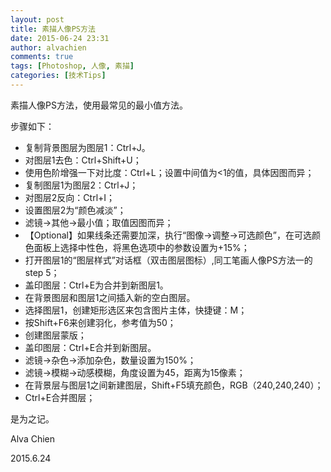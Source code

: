 ```yaml
---
layout: post
title: 素描人像PS方法
date: 2015-06-24 23:31
author: alvachien
comments: true
tags: [Photoshop, 人像, 素描]
categories: [技术Tips]
---
```

素描人像PS方法，使用最常见的最小值方法。

步骤如下：

- 复制背景图层为图层1：Ctrl+J。
- 对图层1去色：Ctrl+Shift+U；
- 使用色阶增强一下对比度：Ctrl+L；设置中间值为<1的值，具体因图而异；
- 复制图层1为图层2：Ctrl+J；
- 对图层2反向：Ctrl+I；
- 设置图层2为“颜色减淡”；
- 滤镜->其他->最小值；取值因图而异；
- 【Optional】如果线条还需要加深，执行“图像->调整->可选颜色”，在可选颜色面板上选择中性色，将黑色选项中的参数设置为+15%；
- 打开图层1的“图层样式”对话框（双击图层图标）,同工笔画人像PS方法一的step 5；
- 盖印图层：Ctrl+E为合并到新图层1。
- 在背景图层和图层1之间插入新的空白图层。
- 选择图层1，创建矩形选区来包含图片主体，快捷键：M；
- 按Shift+F6来创建羽化，参考值为50；
- 创建图层蒙版；
- 盖印图层：Ctrl+E合并到新图层。
- 滤镜->杂色->添加杂色，数量设置为150%；
- 滤镜->模糊->动感模糊，角度设置为45，距离为15像素；
- 在背景层与图层1之间新建图层，Shift+F5填充颜色，RGB（240,240,240）；
- Ctrl+E合并图层；

是为之记。

Alva Chien

2015.6.24
